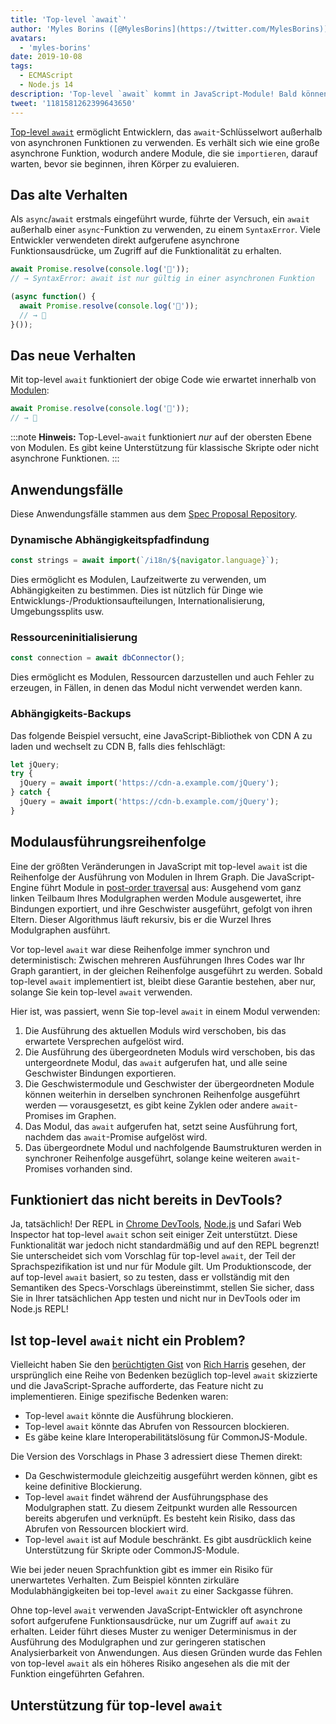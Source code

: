 ```yaml
---
title: 'Top-level `await`'
author: 'Myles Borins ([@MylesBorins](https://twitter.com/MylesBorins))'
avatars:
  - 'myles-borins'
date: 2019-10-08
tags:
  - ECMAScript
  - Node.js 14
description: 'Top-level `await` kommt in JavaScript-Module! Bald können Sie `await` verwenden, ohne sich in einer asynchronen Funktion befinden zu müssen.'
tweet: '1181581262399643650'
---
```

[Top-level `await`](https://github.com/tc39/proposal-top-level-await) ermöglicht Entwicklern, das `await`-Schlüsselwort außerhalb von asynchronen Funktionen zu verwenden. Es verhält sich wie eine große asynchrone Funktion, wodurch andere Module, die sie `importieren`, darauf warten, bevor sie beginnen, ihren Körper zu evaluieren.

<!--truncate-->
## Das alte Verhalten

Als `async`/`await` erstmals eingeführt wurde, führte der Versuch, ein `await` außerhalb einer `async`-Funktion zu verwenden, zu einem `SyntaxError`. Viele Entwickler verwendeten direkt aufgerufene asynchrone Funktionsausdrücke, um Zugriff auf die Funktionalität zu erhalten.

```js
await Promise.resolve(console.log('🎉'));
// → SyntaxError: await ist nur gültig in einer asynchronen Funktion

(async function() {
  await Promise.resolve(console.log('🎉'));
  // → 🎉
}());
```

## Das neue Verhalten

Mit top-level `await` funktioniert der obige Code wie erwartet innerhalb von [Modulen](/features/modules):

```js
await Promise.resolve(console.log('🎉'));
// → 🎉
```

:::note
**Hinweis:** Top-Level-`await` funktioniert _nur_ auf der obersten Ebene von Modulen. Es gibt keine Unterstützung für klassische Skripte oder nicht asynchrone Funktionen.
:::

## Anwendungsfälle

Diese Anwendungsfälle stammen aus dem [Spec Proposal Repository](https://github.com/tc39/proposal-top-level-await#use-cases).

### Dynamische Abhängigkeitspfadfindung

```js
const strings = await import(`/i18n/${navigator.language}`);
```

Dies ermöglicht es Modulen, Laufzeitwerte zu verwenden, um Abhängigkeiten zu bestimmen. Dies ist nützlich für Dinge wie Entwicklungs-/Produktionsaufteilungen, Internationalisierung, Umgebungssplits usw.

### Ressourceninitialisierung

```js
const connection = await dbConnector();
```

Dies ermöglicht es Modulen, Ressourcen darzustellen und auch Fehler zu erzeugen, in Fällen, in denen das Modul nicht verwendet werden kann.

### Abhängigkeits-Backups

Das folgende Beispiel versucht, eine JavaScript-Bibliothek von CDN A zu laden und wechselt zu CDN B, falls dies fehlschlägt:

```js
let jQuery;
try {
  jQuery = await import('https://cdn-a.example.com/jQuery');
} catch {
  jQuery = await import('https://cdn-b.example.com/jQuery');
}
```

## Modulausführungsreihenfolge

Eine der größten Veränderungen in JavaScript mit top-level `await` ist die Reihenfolge der Ausführung von Modulen in Ihrem Graph. Die JavaScript-Engine führt Module in [post-order traversal](https://en.wikibooks.org/wiki/A-level_Computing/AQA/Paper_1/Fundamentals_of_algorithms/Tree_traversal#Post-order) aus: Ausgehend vom ganz linken Teilbaum Ihres Modulgraphen werden Module ausgewertet, ihre Bindungen exportiert, und ihre Geschwister ausgeführt, gefolgt von ihren Eltern. Dieser Algorithmus läuft rekursiv, bis er die Wurzel Ihres Modulgraphen ausführt.

Vor top-level `await` war diese Reihenfolge immer synchron und deterministisch: Zwischen mehreren Ausführungen Ihres Codes war Ihr Graph garantiert, in der gleichen Reihenfolge ausgeführt zu werden. Sobald top-level `await` implementiert ist, bleibt diese Garantie bestehen, aber nur, solange Sie kein top-level `await` verwenden.

Hier ist, was passiert, wenn Sie top-level `await` in einem Modul verwenden:

1. Die Ausführung des aktuellen Moduls wird verschoben, bis das erwartete Versprechen aufgelöst wird.
1. Die Ausführung des übergeordneten Moduls wird verschoben, bis das untergeordnete Modul, das `await` aufgerufen hat, und alle seine Geschwister Bindungen exportieren.
1. Die Geschwistermodule und Geschwister der übergeordneten Module können weiterhin in derselben synchronen Reihenfolge ausgeführt werden — vorausgesetzt, es gibt keine Zyklen oder andere `await`-Promises im Graphen.
1. Das Modul, das `await` aufgerufen hat, setzt seine Ausführung fort, nachdem das `await`-Promise aufgelöst wird.
1. Das übergeordnete Modul und nachfolgende Baumstrukturen werden in synchroner Reihenfolge ausgeführt, solange keine weiteren `await`-Promises vorhanden sind.

## Funktioniert das nicht bereits in DevTools?

Ja, tatsächlich! Der REPL in [Chrome DevTools](https://developers.google.com/web/updates/2017/08/devtools-release-notes#await), [Node.js](https://github.com/nodejs/node/issues/13209) und Safari Web Inspector hat top-level `await` schon seit einiger Zeit unterstützt. Diese Funktionalität war jedoch nicht standardmäßig und auf den REPL begrenzt! Sie unterscheidet sich vom Vorschlag für top-level `await`, der Teil der Sprachspezifikation ist und nur für Module gilt. Um Produktionscode, der auf top-level `await` basiert, so zu testen, dass er vollständig mit den Semantiken des Specs-Vorschlags übereinstimmt, stellen Sie sicher, dass Sie in Ihrer tatsächlichen App testen und nicht nur in DevTools oder im Node.js REPL!

## Ist top-level `await` nicht ein Problem?

Vielleicht haben Sie den [berüchtigten Gist](https://gist.github.com/Rich-Harris/0b6f317657f5167663b493c722647221) von [Rich Harris](https://twitter.com/Rich_Harris) gesehen, der ursprünglich eine Reihe von Bedenken bezüglich top-level `await` skizzierte und die JavaScript-Sprache aufforderte, das Feature nicht zu implementieren. Einige spezifische Bedenken waren:

- Top-level `await` könnte die Ausführung blockieren.
- Top-level `await` könnte das Abrufen von Ressourcen blockieren.
- Es gäbe keine klare Interoperabilitätslösung für CommonJS-Module.

Die Version des Vorschlags in Phase 3 adressiert diese Themen direkt:

- Da Geschwistermodule gleichzeitig ausgeführt werden können, gibt es keine definitive Blockierung.
- Top-level `await` findet während der Ausführungsphase des Modulgraphen statt. Zu diesem Zeitpunkt wurden alle Ressourcen bereits abgerufen und verknüpft. Es besteht kein Risiko, dass das Abrufen von Ressourcen blockiert wird.
- Top-level `await` ist auf Module beschränkt. Es gibt ausdrücklich keine Unterstützung für Skripte oder CommonJS-Module.

Wie bei jeder neuen Sprachfunktion gibt es immer ein Risiko für unerwartetes Verhalten. Zum Beispiel könnten zirkuläre Modulabhängigkeiten bei top-level `await` zu einer Sackgasse führen.

Ohne top-level `await` verwenden JavaScript-Entwickler oft asynchrone sofort aufgerufene Funktionsausdrücke, nur um Zugriff auf `await` zu erhalten. Leider führt dieses Muster zu weniger Determinismus in der Ausführung des Modulgraphen und zur geringeren statischen Analysierbarkeit von Anwendungen. Aus diesen Gründen wurde das Fehlen von top-level `await` als ein höheres Risiko angesehen als die mit der Funktion eingeführten Gefahren.

## Unterstützung für top-level `await`

<feature-support chrome="89 https://bugs.chromium.org/p/v8/issues/detail?id=9344"
                 firefox="no https://bugzilla.mozilla.org/show_bug.cgi?id=1519100"
                 safari="15 https://bugs.webkit.org/show_bug.cgi?id=202484"
                 nodejs="14"
                 babel="no https://github.com/babel/proposals/issues/44"></feature-support>
